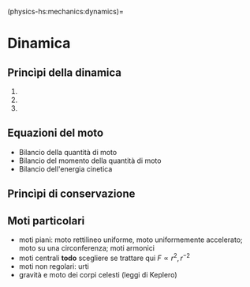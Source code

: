 (physics-hs:mechanics:dynamics)=
# Dinamica

## Princìpi della dinamica
1.
2.
3.

## Equazioni del moto
- Bilancio della quantità di moto
- Bilancio del momento della quantità di moto
- Bilancio dell'energia cinetica

## Princìpi di conservazione

## Moti particolari
- moti piani: moto rettilineo uniforme, moto uniformemente accelerato; moto su una circonferenza; moti armonici
- moti centrali **todo** scegliere se trattare qui $F \propto r^2 ,r^{-2}$
- moti non regolari: urti
- gravità e moto dei corpi celesti (leggi di Keplero)



